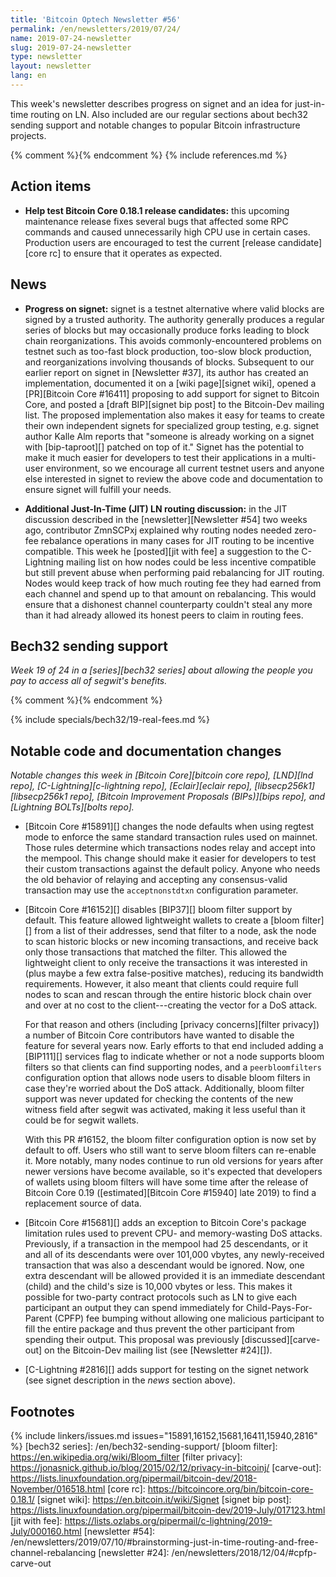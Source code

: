 ```yaml
---
title: 'Bitcoin Optech Newsletter #56'
permalink: /en/newsletters/2019/07/24/
name: 2019-07-24-newsletter
slug: 2019-07-24-newsletter
type: newsletter
layout: newsletter
lang: en
---
```

This week's newsletter describes progress on signet and an idea for just-in-time
routing on LN.  Also included are our regular sections about bech32
sending support and notable changes to popular Bitcoin infrastructure
projects.

{% comment %}<!-- include references.md below the fold but above any Jekyll/Liquid variables-->{% endcomment %}
{% include references.md %}

## Action items

- **Help test Bitcoin Core 0.18.1 release candidates:** this upcoming
  maintenance release fixes several bugs that affected some RPC
  commands and caused unnecessarily high CPU use in certain cases.
  Production users are encouraged to test the current [release
  candidate][core rc] to ensure that it operates as expected.

## News

- **Progress on signet:** signet is a testnet alternative where valid
  blocks are signed by a trusted authority.  The authority generally produces
  a regular series of blocks but may occasionally produce forks leading
  to block chain reorganizations.  This avoids commonly-encountered
  problems on testnet such as too-fast block production, too-slow block
  production, and reorganizations involving thousands of blocks.
  Subsequent to our earlier report on signet in [Newsletter #37], its
  author has created an implementation, documented it on a [wiki
  page][signet wiki], opened a [PR][Bitcoin Core #16411] proposing to
  add support for signet to Bitcoin Core, and posted a [draft
  BIP][signet bip post] to the Bitcoin-Dev mailing list.
  The proposed implementation also makes it easy for teams to create
  their own independent signets for specialized group testing, e.g.
  signet author Kalle Alm reports that "someone is already working on a
  signet with [bip-taproot][] patched on top of it."
  Signet has the
  potential to make it much easier for developers to test their
  applications in a multi-user environment, so we encourage all current
  testnet users and anyone else interested in signet to review the
  above code and documentation to ensure signet will fulfill your needs.

- **Additional Just-In-Time (JIT) LN routing discussion:** in the JIT
  discussion described in the [newsletter][Newsletter #54] two weeks ago,
  contributor ZmnSCPxj explained why routing nodes needed zero-fee
  rebalance operations in many cases for JIT routing to be incentive
  compatible.  This week he [posted][jit with fee] a suggestion to the C-Lightning
  mailing list on how nodes could be less incentive compatible but still
  prevent abuse when performing paid rebalancing for JIT routing.
  Nodes would keep track of how much routing fee they had earned from each
  channel and spend up to that amount on rebalancing.  This would ensure
  that a dishonest channel counterparty couldn't steal any more than it
  had already allowed its honest peers to claim in routing fees.

## Bech32 sending support

*Week 19 of 24 in a [series][bech32 series] about allowing the people
you pay to access all of segwit's benefits.*

{% comment %}<!-- weekly reminder for harding: check Bech32 Adoption
wiki page for changes -->{% endcomment %}

{% include specials/bech32/19-real-fees.md %}

## Notable code and documentation changes

*Notable changes this week in [Bitcoin Core][bitcoin core repo],
[LND][lnd repo], [C-Lightning][c-lightning repo], [Eclair][eclair repo],
[libsecp256k1][libsecp256k1 repo], [Bitcoin Improvement Proposals
(BIPs)][bips repo], and [Lightning BOLTs][bolts repo].*

- [Bitcoin Core #15891][] changes the node defaults when using
  regtest mode to enforce the same standard transaction rules used on
  mainnet.  Those rules determine which transactions nodes relay and
  accept into the mempool.  This change should make it easier for
  developers to test their custom transactions against the default
  policy.  Anyone who needs the old behavior of relaying and accepting
  any consensus-valid transaction may use the `acceptnonstdtxn`
  configuration parameter.

- [Bitcoin Core #16152][] disables [BIP37][] bloom filter support by
  default.  This feature allowed lightweight wallets to create a [bloom
  filter][] from a list of their addresses, send that filter to a node,
  ask the node to scan historic blocks or new incoming transactions, and
  receive back only those transactions that matched the filter.  This
  allowed the lightweight client to only receive the transactions it was
  interested in (plus maybe a few extra false-positive matches),
  reducing its bandwidth requirements.  However, it also meant that
  clients could require full nodes to scan and rescan through the entire
  historic block chain over and over at no cost to the client---creating
  the vector for a DoS attack.

    For that reason and others (including [privacy concerns][filter
    privacy]) a number of Bitcoin Core contributors have wanted to disable
    the feature for several years now.  Early efforts to that end
    included adding a [BIP111][] services flag to indicate whether or
    not a node supports bloom filters so that clients can find
    supporting nodes, and a `peerbloomfilters` configuration option that
    allows node users to disable bloom filters in case they're worried
    about the DoS attack.  Additionally, bloom filter support was never
    updated for checking the contents of the new witness field after
    segwit was activated, making it less useful than it could be for
    segwit wallets.

    With this PR #16152, the bloom filter configuration option is now
    set by default to off.  Users who still want to serve bloom filters
    can re-enable it.  More notably, many nodes continue to run old versions
    for years after newer versions have become available, so it's
    expected that developers of wallets using bloom filters will have
    some time after the release of Bitcoin Core 0.19
    ([estimated][Bitcoin Core #15940] late 2019) to find a replacement
    source of data.

- [Bitcoin Core #15681][] adds an exception to Bitcoin Core's
  package limitation rules used to prevent CPU- and memory-wasting DoS
  attacks.  Previously, if a transaction in the mempool had 25
  descendants, or it and all of its descendants were over 101,000 vbytes,
  any newly-received transaction that was also a descendant would be
  ignored.  Now, one extra descendant will be allowed provided it is an
  immediate descendant (child) and the child's size is 10,000 vbytes or
  less.  This makes it possible for two-party contract protocols such as
  LN to give each participant an output they can spend immediately for
  Child-Pays-For-Parent (CPFP) fee bumping without allowing one malicious
  participant to fill the entire package and thus prevent the other
  participant from spending their output.  This proposal was previously
  [discussed][carve-out] on the Bitcoin-Dev mailing list (see
  [Newsletter #24][]).

- [C-Lightning #2816][] adds support for testing on the signet network
  (see signet description in the *news* section above).

## Footnotes

{% include linkers/issues.md issues="15891,16152,15681,16411,15940,2816" %}
[bech32 series]: /en/bech32-sending-support/
[bloom filter]: https://en.wikipedia.org/wiki/Bloom_filter
[filter privacy]: https://jonasnick.github.io/blog/2015/02/12/privacy-in-bitcoinj/
[carve-out]: https://lists.linuxfoundation.org/pipermail/bitcoin-dev/2018-November/016518.html
[core rc]: https://bitcoincore.org/bin/bitcoin-core-0.18.1/
[signet wiki]: https://en.bitcoin.it/wiki/Signet
[signet bip post]: https://lists.linuxfoundation.org/pipermail/bitcoin-dev/2019-July/017123.html
[jit with fee]: https://lists.ozlabs.org/pipermail/c-lightning/2019-July/000160.html
[newsletter #54]: /en/newsletters/2019/07/10/#brainstorming-just-in-time-routing-and-free-channel-rebalancing
[newsletter #24]: /en/newsletters/2018/12/04/#cpfp-carve-out
